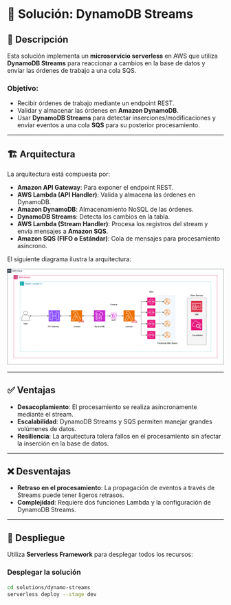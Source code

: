 # 🚀 Solución: DynamoDB Streams

## 📌 Descripción  
Esta solución implementa un **microservicio serverless** en AWS que utiliza **DynamoDB Streams** para reaccionar a cambios en la base de datos y enviar las órdenes de trabajo a una cola SQS.  

### Objetivo:  
- Recibir órdenes de trabajo mediante un endpoint REST.  
- Validar y almacenar las órdenes en **Amazon DynamoDB**.  
- Usar **DynamoDB Streams** para detectar inserciones/modificaciones y enviar eventos a una cola **SQS** para su posterior procesamiento.

---

## 🏗️ Arquitectura  

La arquitectura está compuesta por:

- **Amazon API Gateway**: Para exponer el endpoint REST.  
- **AWS Lambda (API Handler)**: Valida y almacena las órdenes en DynamoDB.  
- **Amazon DynamoDB**: Almacenamiento NoSQL de las órdenes.  
- **DynamoDB Streams**: Detecta los cambios en la tabla.  
- **AWS Lambda (Stream Handler)**: Procesa los registros del stream y envía mensajes a **Amazon SQS**.  
- **Amazon SQS (FIFO o Estándar)**: Cola de mensajes para procesamiento asíncrono.

El siguiente diagrama ilustra la arquitectura:

![Arquitectura DynamoDB Streams](./img/DataMartSolutions-DynamoStreams.png)

---

## ✅ Ventajas  
- **Desacoplamiento**: El procesamiento se realiza asíncronamente mediante el stream.  
- **Escalabilidad**: DynamoDB Streams y SQS permiten manejar grandes volúmenes de datos.  
- **Resiliencia**: La arquitectura tolera fallos en el procesamiento sin afectar la inserción en la base de datos.

---

## ❌ Desventajas  
- **Retraso en el procesamiento**: La propagación de eventos a través de Streams puede tener ligeros retrasos.  
- **Complejidad**: Requiere dos funciones Lambda y la configuración de DynamoDB Streams.

---

## 🚀 Despliegue  
Utiliza **Serverless Framework** para desplegar todos los recursos:

### Desplegar la solución  
```bash
cd solutions/dynamo-streams
serverless deploy --stage dev
